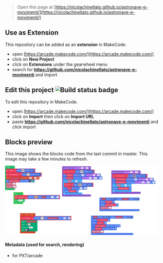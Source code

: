  


> Open this page at [https://nicolachinellato.github.io/astronave-e-movimenti/](https://nicolachinellato.github.io/astronave-e-movimenti/)

## Use as Extension

This repository can be added as an **extension** in MakeCode.

* open [https://arcade.makecode.com/](https://arcade.makecode.com/)
* click on **New Project**
* click on **Extensions** under the gearwheel menu
* search for **https://github.com/nicolachinellato/astronave-e-movimenti** and import

## Edit this project ![Build status badge](https://github.com/nicolachinellato/astronave-e-movimenti/workflows/MakeCode/badge.svg)

To edit this repository in MakeCode.

* open [https://arcade.makecode.com/](https://arcade.makecode.com/)
* click on **Import** then click on **Import URL**
* paste **https://github.com/nicolachinellato/astronave-e-movimenti** and click import

## Blocks preview

This image shows the blocks code from the last commit in master.
This image may take a few minutes to refresh.

![A rendered view of the blocks](https://github.com/nicolachinellato/astronave-e-movimenti/raw/master/.github/makecode/blocks.png)

#### Metadata (used for search, rendering)

* for PXT/arcade
<script src="https://makecode.com/gh-pages-embed.js"></script><script>makeCodeRender("{{ site.makecode.home_url }}", "{{ site.github.owner_name }}/{{ site.github.repository_name }}");</script>
